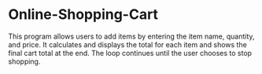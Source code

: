 # Online-Shopping-Cart
This program allows users to add items by entering the item name, quantity, and price. It calculates and displays the total for each item and shows the final cart total at the end. The loop continues until the user chooses to stop shopping.
